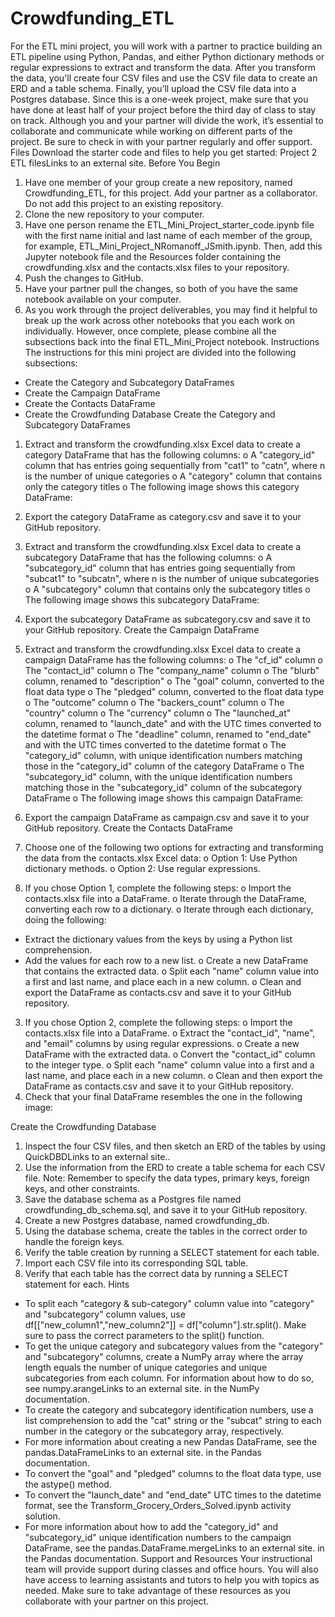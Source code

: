 
# Crowdfunding_ETL
For the ETL mini project, you will work with a partner to practice building an ETL pipeline using Python, Pandas, and either Python dictionary methods or regular expressions to extract and transform the data. After you transform the data, you'll create four CSV files and use the CSV file data to create an ERD and a table schema. Finally, you’ll upload the CSV file data into a Postgres database.
Since this is a one-week project, make sure that you have done at least half of your project before the third day of class to stay on track.
Although you and your partner will divide the work, it’s essential to collaborate and communicate while working on different parts of the project. Be sure to check in with your partner regularly and offer support.
Files
Download the starter code and files to help you get started:
Project 2 ETL filesLinks to an external site.
Before You Begin
1. Have one member of your group create a new repository, named Crowdfunding_ETL, for this project. Add your partner as a collaborator. Do not add this project to an existing repository.
2. Clone the new repository to your computer.
3. Have one person rename the ETL_Mini_Project_starter_code.ipynb file with the first name initial and last name of each member of the group, for example, ETL_Mini_Project_NRomanoff_JSmith.ipynb. Then, add this Jupyter notebook file and the Resources folder containing the crowdfunding.xlsx and the contacts.xlsx files to your repository.
4. Push the changes to GitHub.
5. Have your partner pull the changes, so both of you have the same notebook available on your computer.
6. As you work through the project deliverables, you may find it helpful to break up the work across other notebooks that you each work on individually. However, once complete, please combine all the subsections back into the final ETL_Mini_Project notebook.
Instructions
The instructions for this mini project are divided into the following subsections:
* Create the Category and Subcategory DataFrames
* Create the Campaign DataFrame
* Create the Contacts DataFrame
* Create the Crowdfunding Database
Create the Category and Subcategory DataFrames
1. Extract and transform the crowdfunding.xlsx Excel data to create a category DataFrame that has the following columns:
o A "category_id" column that has entries going sequentially from "cat1" to "catn", where n is the number of unique categories
o A "category" column that contains only the category titles
o The following image shows this category DataFrame:

2. Export the category DataFrame as category.csv and save it to your GitHub repository.
3. Extract and transform the crowdfunding.xlsx Excel data to create a subcategory DataFrame that has the following columns:
o A "subcategory_id" column that has entries going sequentially from "subcat1" to "subcatn", where n is the number of unique subcategories
o A "subcategory" column that contains only the subcategory titles
o The following image shows this subcategory DataFrame:

4. Export the subcategory DataFrame as subcategory.csv and save it to your GitHub repository.
Create the Campaign DataFrame
1. Extract and transform the crowdfunding.xlsx Excel data to create a campaign DataFrame has the following columns:
o The "cf_id" column
o The "contact_id" column
o The "company_name" column
o The "blurb" column, renamed to "description"
o The "goal" column, converted to the float data type
o The "pledged" column, converted to the float data type
o The "outcome" column
o The "backers_count" column
o The "country" column
o The "currency" column
o The "launched_at" column, renamed to "launch_date" and with the UTC times converted to the datetime format
o The "deadline" column, renamed to "end_date" and with the UTC times converted to the datetime format
o The "category_id" column, with unique identification numbers matching those in the "category_id" column of the category DataFrame
o The "subcategory_id" column, with the unique identification numbers matching those in the "subcategory_id" column of the subcategory DataFrame
o The following image shows this campaign DataFrame:

2. Export the campaign DataFrame as campaign.csv and save it to your GitHub repository.
Create the Contacts DataFrame
1. Choose one of the following two options for extracting and transforming the data from the contacts.xlsx Excel data:
o Option 1: Use Python dictionary methods.
o Option 2: Use regular expressions.
2. If you chose Option 1, complete the following steps:
o Import the contacts.xlsx file into a DataFrame.
o Iterate through the DataFrame, converting each row to a dictionary.
o Iterate through each dictionary, doing the following:
* Extract the dictionary values from the keys by using a Python list comprehension.
* Add the values for each row to a new list.
o Create a new DataFrame that contains the extracted data.
o Split each "name" column value into a first and last name, and place each in a new column.
o Clean and export the DataFrame as contacts.csv and save it to your GitHub repository.
3. If you chose Option 2, complete the following steps:
o Import the contacts.xlsx file into a DataFrame.
o Extract the "contact_id", "name", and "email" columns by using regular expressions.
o Create a new DataFrame with the extracted data.
o Convert the "contact_id" column to the integer type.
o Split each "name" column value into a first and a last name, and place each in a new column.
o Clean and then export the DataFrame as contacts.csv and save it to your GitHub repository.
4. Check that your final DataFrame resembles the one in the following image:

Create the Crowdfunding Database
1. Inspect the four CSV files, and then sketch an ERD of the tables by using QuickDBDLinks to an external site..
2. Use the information from the ERD to create a table schema for each CSV file.
Note: Remember to specify the data types, primary keys, foreign keys, and other constraints.
3. Save the database schema as a Postgres file named crowdfunding_db_schema.sql, and save it to your GitHub repository.
4. Create a new Postgres database, named crowdfunding_db.
5. Using the database schema, create the tables in the correct order to handle the foreign keys.
6. Verify the table creation by running a SELECT statement for each table.
7. Import each CSV file into its corresponding SQL table.
8. Verify that each table has the correct data by running a SELECT statement for each.
Hints
* To split each "category & sub-category" column value into "category" and "subcategory" column values, use df[["new_column1","new_column2"]] = df["column"].str.split(). Make sure to pass the correct parameters to the split() function.
* To get the unique category and subcategory values from the "category" and "subcategory" columns, create a NumPy array where the array length equals the number of unique categories and unique subcategories from each column. For information about how to do so, see numpy.arangeLinks to an external site. in the NumPy documentation.
* To create the category and subcategory identification numbers, use a list comprehension to add the "cat" string or the "subcat" string to each number in the category or the subcategory array, respectively.
* For more information about creating a new Pandas DataFrame, see the pandas.DataFrameLinks to an external site. in the Pandas documentation.
* To convert the "goal" and "pledged" columns to the float data type, use the astype() method.
* To convert the "launch_date" and "end_date" UTC times to the datetime format, see the Transform_Grocery_Orders_Solved.ipynb activity solution.
* For more information about how to add the "category_id" and "subcategory_id" unique identification numbers to the campaign DataFrame, see the pandas.DataFrame.mergeLinks to an external site. in the Pandas documentation.
Support and Resources
Your instructional team will provide support during classes and office hours. You will also have access to learning assistants and tutors to help you with topics as needed. Make sure to take advantage of these resources as you collaborate with your partner on this project.

